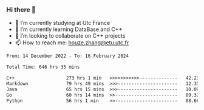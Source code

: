 ### Hi there 👋
- 🔭 I’m currently studying at Utc France
- 🌱 I’m currently learning DataBase and C++
- 👯 I’m looking to collaborate on C++ projects
- 📫 How to reach me: houze.zhang@etu.utc.fr

<!--START_SECTION:waka-->

```txt
From: 14 December 2022 - To: 16 February 2024

Total Time: 646 hrs 35 mins

C++                   273 hrs 1 min   >>>>>>>>>>>--------------   42.23 %
Markdown              79 hrs 49 mins  >>>----------------------   12.35 %
Java                  65 hrs 15 mins  >>>----------------------   10.09 %
Go                    60 hrs 14 mins  >>-----------------------   09.32 %
Python                56 hrs 1 min    >>-----------------------   08.66 %
```

<!--END_SECTION:waka-->

